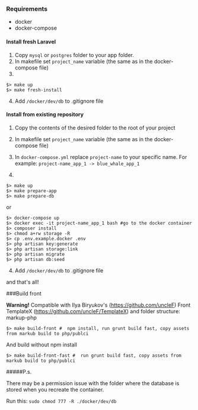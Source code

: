 ### Requirements

* docker
* docker-compose

#### Install fresh Laravel

1. Copy `mysql` or `postgres` folder to your app folder.
2. In makefile set `project_name` variable (the same as in the docker-compose file)
3. 
```
$> make up
$> make fresh-install
```

4. Add `/docker/dev/db` to .gitignore file


#### Install from existing repository

1. Copy the contents of the desired folder to the root of your project 


2. In makefile set `project_name` variable (the same as in the docker-compose file)

3. In `docker-compose.yml` replace `project-name` to your specific name.
For example:
``project-name_app_1 -> blue_whale_app_1``

3. 
```
$> make up
$> make prepare-app
$> make prepare-db
```

or

```
$> docker-compose up
$> docker exec -it project-name_app_1 bash #go to the docker container
$> composer install
$> chmod a+rw storage -R
$> cp .env.example.docker .env
$> php artisan key:generate
$> php artisan storage:link
$> php artisan migrate
$> php artisan db:seed
```

4. Add `/docker/dev/db` to .gitignore file

and that's all!

###Build front

**Warning!** Compatible with Ilya Biryukov's (https://github.com/uncleF) Front TemplateX (https://github.com/uncleF/TemplateX) and folder structure: markup-php

```
$> make build-front #  npm install, run grunt build fast, copy assets from markub build to php/publci 
```

And build without npm install

```
$> make build-front-fast #  run grunt build fast, copy assets from markub build to php/publci 
```

#####P.s. 

There may be a permission issue with the folder where the database is stored when you recreate the container. 

Run this: `sudo chmod 777 -R ./docker/dev/db`
